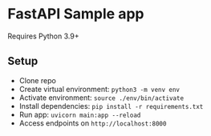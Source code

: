 # FastAPI Sample app

Requires Python 3.9+

## Setup

- Clone repo
- Create virtual environment: `python3 -m venv env`
- Activate environment: `source ./env/bin/activate`
- Install dependencies: `pip install -r requirements.txt`
- Run app: `uvicorn main:app --reload`
- Access endpoints on `http://localhost:8000`
